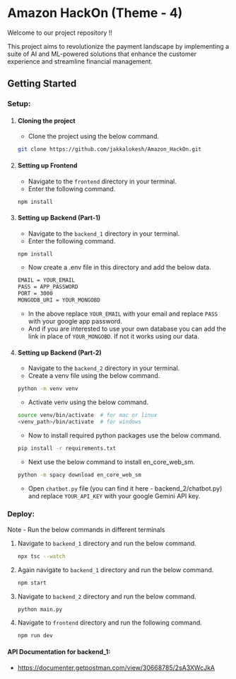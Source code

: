 # Amazon HackOn (Theme - 4)

Welcome to our project repository !!

This project aims to revolutionize the payment landscape by implementing a suite of AI and ML-powered solutions that enhance the customer experience and streamline financial management.

## Getting Started

### Setup:

1. #### Cloning the project
    - Clone the project using the below command.

    ```sh
    git clone https://github.com/jakkalokesh/Amazon_HackOn.git
    ```
2. #### Setting up Frontend
    - Navigate to the `frontend` directory in your terminal.
    - Enter the following command.

    ```sh
    npm install
    ```
3. #### Setting up Backend (Part-1)
    - Navigate to the `backend_1` directory in your terminal.
    - Enter the following command.

    ```sh
    npm install
    ```
    - Now create a .env file in this directory and add the below data.

    ```sh
    EMAIL = YOUR_EMAIL
    PASS = APP_PASSWORD
    PORT = 3000
    MONGODB_URI = YOUR_MONGOBD 
    ```
    - In the above replace `YOUR_EMAIL` with your email and replace `PASS` with your google app password.
    - And if you are interested to use your own database you can add the link in place of `YOUR_MONGOBD`. If not it works using our data.
4. #### Setting up Backend (Part-2)
    - Navigate to the `backend_2` directory in your terminal.
    - Create a venv file using the below command.

    ```sh
    python -m venv venv
    ```
    - Activate venv using the below command.

    ```sh
    source venv/bin/activate  # for mac or linux
    <venv_path>/bin/activate  # for windows
    ```
    - Now to install required python packages use the below command.

    ```sh
    pip install -r requirements.txt
    ```
    - Next use the below command to install en_core_web_sm.

    ```sh
    python -m spacy download en_core_web_sm
    ```
    - Open `chatbot.py` file (you can find it here - backend_2/chatbot.py) and replace `YOUR_API_KEY` with your google Gemini API key.
    

### Deploy:
 
 Note - Run the below commands in different terminals

1. Navigate to `backend_1` directory and run the below command.

    ```sh
    npx tsc --watch
    ```
2. Again navigate to `backend_1` directory and run the below command.

    ```sh
    npm start
    ```
3. Navigate to `backend_2` directory and run the below command.

    ```sh
    python main.py
    ```
4. Navigate to `frontend` directory and run the following command.

    ```sh
    npm run dev
    ```


#### API Documentation for backend_1:

   - https://documenter.getpostman.com/view/30668785/2sA3XWcJkA
